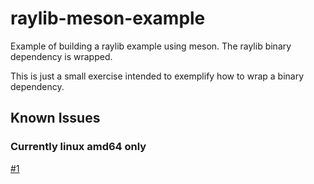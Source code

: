 # raylib-meson-example
Example of building a raylib example using meson. The raylib binary dependency is wrapped.

This is just a small exercise intended to exemplify how to wrap a binary dependency.

## Known Issues

### Currently linux amd64 only

[#1](/../../issues/1)

